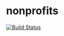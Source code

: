 # nonprofits

[![Build Status](https://magnum.travis-ci.com/adrianparsons/nonprofits.svg?token=PvC2GdudTSxt3yZ7aRn1&branch=master)](https://magnum.travis-ci.com/adrianparsons/nonprofits)